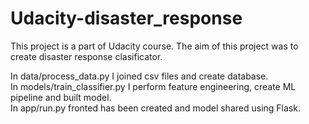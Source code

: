 # Udacity-disaster_response

This project is a part of Udacity course. The aim of this project was to create disaster response clasificator.

In data/process_data.py I joined csv files and create database. <br>
In models/train_classifier.py I perform feature engineering, create ML pipeline and built model.  <br>
In app/run.py fronted has been created and model shared using Flask.  <br>

